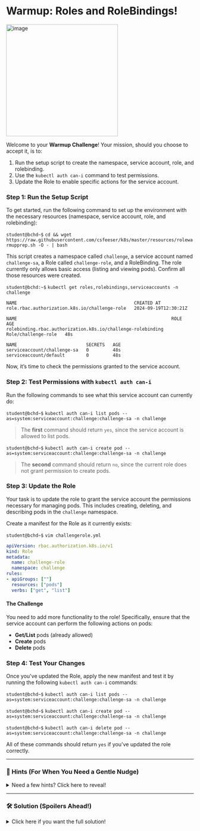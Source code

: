 # Warmup: Roles and RoleBindings!

<img src="https://www.m00nie.com/content/images/2020/04/rbac.jpg" alt="image" width="300"/>

Welcome to your **Warmup Challenge**! Your mission, should you choose to accept it, is to:

1. Run the setup script to create the namespace, service account, role, and rolebinding.
2. Use the `kubectl auth can-i` command to test permissions.
3. Update the Role to enable specific actions for the service account.

### Step 1: Run the Setup Script

To get started, run the following command to set up the environment with the necessary resources (namespace, service account, role, and rolebinding):

`student@bchd~$` `cd && wget https://raw.githubusercontent.com/csfeeser/k8s/master/resources/rolewarmupprep.sh -O - | bash`

This script creates a namespace called `challenge`, a service account named `challenge-sa`, a Role called `challenge-role`, and a RoleBinding. The role currently only allows basic access (listing and viewing pods). Confirm all those resources were created.

`student@bchd:~$` `kubectl get roles,rolebindings,serviceaccounts -n challenge`

```
NAME                                            CREATED AT
role.rbac.authorization.k8s.io/challenge-role   2024-09-19T12:30:21Z

NAME                                                          ROLE                  AGE
rolebinding.rbac.authorization.k8s.io/challenge-rolebinding   Role/challenge-role   48s

NAME                          SECRETS   AGE
serviceaccount/challenge-sa   0         48s
serviceaccount/default        0         48s
```

Now, it’s time to check the permissions granted to the service account.

### Step 2: Test Permissions with `kubectl auth can-i`

Run the following commands to see what this service account can currently do:

`student@bchd~$` `kubectl auth can-i list pods --as=system:serviceaccount:challenge:challenge-sa -n challenge`

> The **first** command should return `yes`, since the service account is allowed to list pods.

`student@bchd~$` `kubectl auth can-i create pod --as=system:serviceaccount:challenge:challenge-sa -n challenge`

> The **second** command should return `no`, since the current role does not grant permission to create pods.

### Step 3: Update the Role

Your task is to update the role to grant the service account the permissions necessary for managing pods. This includes creating, deleting, and describing pods in the `challenge` namespace.

Create a manifest for the Role as it currently exists:

`student@bchd~$` `vim challengerole.yml`

```yaml
apiVersion: rbac.authorization.k8s.io/v1
kind: Role
metadata:
  name: challenge-role
  namespace: challenge
rules:
- apiGroups: [""]
  resources: ["pods"]
  verbs: ["get", "list"]
```

#### The Challenge

You need to add more functionality to the role! Specifically, ensure that the service account can perform the following actions on pods:

- **Get/List** pods (already allowed)
- **Create** pods
- **Delete** pods

### Step 4: Test Your Changes

Once you've updated the Role, apply the new manifest and test it by running the following `kubectl auth can-i` commands:

`student@bchd~$` `kubectl auth can-i list pods --as=system:serviceaccount:challenge:challenge-sa -n challenge`

`student@bchd~$` `kubectl auth can-i create pod --as=system:serviceaccount:challenge:challenge-sa -n challenge`

`student@bchd~$` `kubectl auth can-i delete pod --as=system:serviceaccount:challenge:challenge-sa -n challenge`

All of these commands should return `yes` if you've updated the role correctly.

---

### 👀 Hints (For When You Need a Gentle Nudge)

<details>
  <summary>Need a few hints? Click here to reveal!</summary>

  - The Role only has permissions to get and list pods right now. What verbs could you add to grant more actions on pods?
  - Fortunately, the verbs we need to enable the permissions described above are the same! `create`, `delete`, etc.

</details>

---

### 🛠️ Solution (Spoilers Ahead!)

<details>
  <summary>Click here if you want the full solution!</summary>

  - To grant the service account the ability to create, delete, and describe pods, you need to update the Role to include the `create` and `delete` verbs.
  - The final Role should look something like this:

    ```yaml
    apiVersion: rbac.authorization.k8s.io/v1
    kind: Role
    metadata:
      name: challenge-role
      namespace: challenge
    rules:
    - apiGroups: [""]
      resources: ["pods"]
      verbs: ["get", "list", "create", "delete"]
    ```

    Once this is applied, the service account will have the necessary permissions to manage pods in the `challenge` namespace.
</details>
